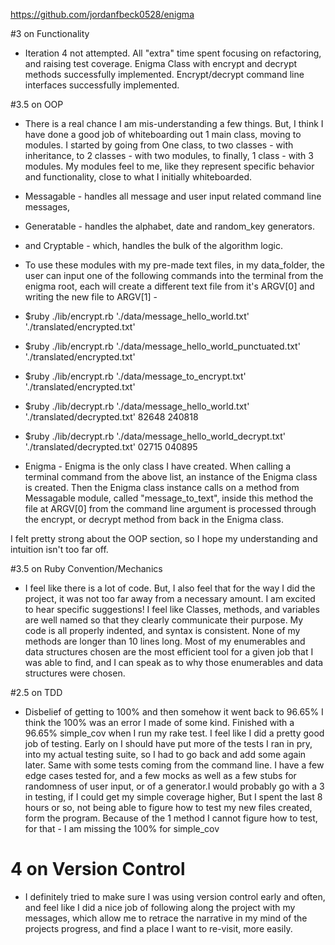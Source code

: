 
https://github.com/jordanfbeck0528/enigma


#3 on Functionality

- Iteration 4 not attempted. All "extra" time spent focusing on refactoring,
 and raising test coverage. Enigma Class with encrypt and decrypt methods successfully
 implemented. Encrypt/decrypt command line interfaces successfully implemented.

#3.5 on OOP

- There is a real chance I am mis-understanding a few things. But, I think I have done
 a good job of whiteboarding out 1 main class, moving to modules. I started by going from One class, to two classes - with inheritance, to 2 classes -  with two modules, to finally, 1 class - with 3 modules. My modules feel to me, like they represent specific behavior and functionality, close to what I initially whiteboarded.

 - Messagable - handles all message and user
 input related command line messages,
 - Generatable - handles the alphabet, date and random_key generators.
 - and Cryptable - which, handles the bulk of the algorithm logic.

 - To use these modules with my pre-made text files, in my data_folder, the user can input one of the following commands into the terminal from the enigma root, each will create a different text file from it's ARGV[0] and writing the new file to ARGV[1]  -

 - $ruby ./lib/encrypt.rb './data/message_hello_world.txt' './translated/encrypted.txt'
 - $ruby ./lib/encrypt.rb './data/message_hello_world_punctuated.txt' './translated/encrypted.txt'
 - $ruby ./lib/encrypt.rb './data/message_to_encrypt.txt' './translated/encrypted.txt'
 - $ruby ./lib/decrypt.rb './data/message_hello_world.txt' './translated/decrypted.txt' 82648 240818
 - $ruby ./lib/decrypt.rb './data/message_hello_world_decrypt.txt' './translated/decrypted.txt' 02715 040895

 - Enigma - Enigma is the only class I have created. When calling a terminal command from the above list, an instance of the Enigma class is created. Then the Enigma class instance calls on a method from Messagable module, called "message_to_text", inside this method the file at ARGV[0] from the command line argument is processed through the encrypt, or decrypt method from back in the Enigma class.

 I felt pretty strong about the OOP section, so I hope my understanding and intuition isn't too far off.

#3.5 on Ruby Convention/Mechanics

- I feel like there is a lot of code. But, I also feel that for the way I did the project, it was not too far away from a necessary amount. I am excited to hear specific suggestions! I feel like Classes, methods, and variables are well named so that they clearly communicate their purpose. My code is all properly indented, and syntax is consistent. None of my methods are longer than 10 lines long. Most of my enumerables and data structures chosen are the most efficient tool for a given job that I was able to find, and I can speak as to why those enumerables and data structures were chosen.

#2.5 on TDD

- Disbelief of getting to 100% and then somehow it went back to 96.65% I think the 100% was an error I made of some kind. Finished with a 96.65% simple_cov when I run my rake test. I feel like I did a pretty good job of testing. Early on I should have put more of the tests I ran in pry, into my actual testing suite, so I had to go back and add some again later. Same with some tests coming from the command line. I have a few edge cases tested for, and a few mocks as well as a few stubs for randomness of user input, or of a generator.I would probably go with a 3 in testing, if I could get my simple coverage higher, But I spent the last 8 hours or so, not being able to figure how to test my new files created, form the program. Because of the 1 method I cannot figure how to test, for that - I am missing the 100% for simple_cov

# 4 on Version Control

- I definitely tried to make sure I was using version control early and often, and feel like I did a nice job of following along the project with my messages, which allow me to retrace the narrative in my mind of the projects progress, and find a place I want to re-visit, more easily.
